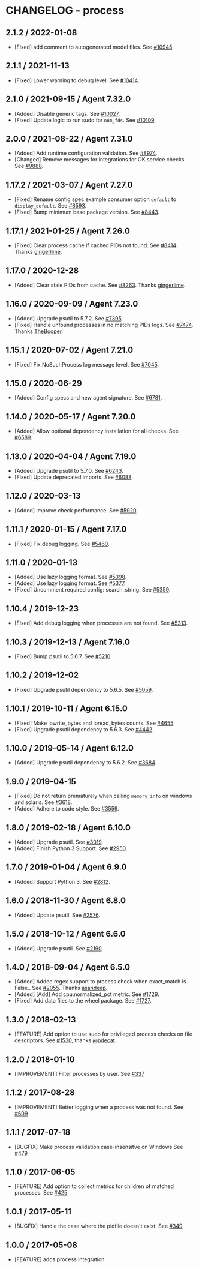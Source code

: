 # CHANGELOG - process

## 2.1.2 / 2022-01-08

* [Fixed] add comment to autogenerated model files. See [#10945](https://github.com/DataDog/integrations-core/pull/10945).

## 2.1.1 / 2021-11-13

* [Fixed] Lower warning to debug level. See [#10414](https://github.com/DataDog/integrations-core/pull/10414).

## 2.1.0 / 2021-09-15 / Agent 7.32.0

* [Added] Disable generic tags. See [#10027](https://github.com/DataDog/integrations-core/pull/10027).
* [Fixed] Update logic to run sudo for `num_fds`. See [#10109](https://github.com/DataDog/integrations-core/pull/10109).

## 2.0.0 / 2021-08-22 / Agent 7.31.0

* [Added] Add runtime configuration validation. See [#8974](https://github.com/DataDog/integrations-core/pull/8974).
* [Changed] Remove messages for integrations for OK service checks. See [#9888](https://github.com/DataDog/integrations-core/pull/9888).

## 1.17.2 / 2021-03-07 / Agent 7.27.0

* [Fixed] Rename config spec example consumer option `default` to `display_default`. See [#8593](https://github.com/DataDog/integrations-core/pull/8593).
* [Fixed] Bump minimum base package version. See [#8443](https://github.com/DataDog/integrations-core/pull/8443).

## 1.17.1 / 2021-01-25 / Agent 7.26.0

* [Fixed] Clear process cache if cached PIDs not found. See [#8414](https://github.com/DataDog/integrations-core/pull/8414). Thanks [gingerlime](https://github.com/gingerlime).

## 1.17.0 / 2020-12-28

* [Added] Clear stale PIDs from cache. See [#8263](https://github.com/DataDog/integrations-core/pull/8263). Thanks [gingerlime](https://github.com/gingerlime).

## 1.16.0 / 2020-09-09 / Agent 7.23.0

* [Added] Upgrade psutil to 5.7.2. See [#7395](https://github.com/DataDog/integrations-core/pull/7395).
* [Fixed] Handle unfound processes in no matching PIDs logs. See [#7474](https://github.com/DataDog/integrations-core/pull/7474). Thanks [TheBooper](https://github.com/TheBooper).

## 1.15.1 / 2020-07-02 / Agent 7.21.0

* [Fixed] Fix NoSuchProcess log message level. See [#7045](https://github.com/DataDog/integrations-core/pull/7045).

## 1.15.0 / 2020-06-29

* [Added] Config specs and new agent signature. See [#6781](https://github.com/DataDog/integrations-core/pull/6781).

## 1.14.0 / 2020-05-17 / Agent 7.20.0

* [Added] Allow optional dependency installation for all checks. See [#6589](https://github.com/DataDog/integrations-core/pull/6589).

## 1.13.0 / 2020-04-04 / Agent 7.19.0

* [Added] Upgrade psutil to 5.7.0. See [#6243](https://github.com/DataDog/integrations-core/pull/6243).
* [Fixed] Update deprecated imports. See [#6088](https://github.com/DataDog/integrations-core/pull/6088).

## 1.12.0 / 2020-03-13

* [Added] Improve check performance. See [#5920](https://github.com/DataDog/integrations-core/pull/5920).

## 1.11.1 / 2020-01-15 / Agent 7.17.0

* [Fixed] Fix debug logging. See [#5460](https://github.com/DataDog/integrations-core/pull/5460).

## 1.11.0 / 2020-01-13

* [Added] Use lazy logging format. See [#5398](https://github.com/DataDog/integrations-core/pull/5398).
* [Added] Use lazy logging format. See [#5377](https://github.com/DataDog/integrations-core/pull/5377).
* [Fixed] Uncomment required config: search_string. See [#5359](https://github.com/DataDog/integrations-core/pull/5359).

## 1.10.4 / 2019-12-23

* [Fixed] Add debug logging when processes are not found. See [#5313](https://github.com/DataDog/integrations-core/pull/5313).

## 1.10.3 / 2019-12-13 / Agent 7.16.0

* [Fixed] Bump psutil to 5.6.7. See [#5210](https://github.com/DataDog/integrations-core/pull/5210).

## 1.10.2 / 2019-12-02

* [Fixed] Upgrade psutil dependency to 5.6.5. See [#5059](https://github.com/DataDog/integrations-core/pull/5059).

## 1.10.1 / 2019-10-11 / Agent 6.15.0

* [Fixed] Make iowrite_bytes and ioread_bytes counts. See [#4655](https://github.com/DataDog/integrations-core/pull/4655).
* [Fixed] Upgrade psutil dependency to 5.6.3. See [#4442](https://github.com/DataDog/integrations-core/pull/4442).

## 1.10.0 / 2019-05-14 / Agent 6.12.0

* [Added] Upgrade psutil dependency to 5.6.2. See [#3684](https://github.com/DataDog/integrations-core/pull/3684).

## 1.9.0 / 2019-04-15

* [Fixed] Do not return prematurely when calling `memory_info` on windows and solaris. See [#3618](https://github.com/DataDog/integrations-core/pull/3618).
* [Added] Adhere to code style. See [#3559](https://github.com/DataDog/integrations-core/pull/3559).

## 1.8.0 / 2019-02-18 / Agent 6.10.0

* [Added] Upgrade psutil. See [#3019](https://github.com/DataDog/integrations-core/pull/3019).
* [Added] Finish Python 3 Support. See [#2950](https://github.com/DataDog/integrations-core/pull/2950).

## 1.7.0 / 2019-01-04 / Agent 6.9.0

* [Added] Support Python 3. See [#2812][1].

## 1.6.0 / 2018-11-30 / Agent 6.8.0

* [Added] Update psutil. See [#2576][2].

## 1.5.0 / 2018-10-12 / Agent 6.6.0

* [Added] Upgrade psutil. See [#2190][3].

## 1.4.0 / 2018-09-04 / Agent 6.5.0

* [Added] Added regex support to process check when exact_match is False.. See [#2055][4]. Thanks [asandeep][5].
* [Added] [Add] Add cpu.normalized_pct metric. See [#1729][6].
* [Fixed] Add data files to the wheel package. See [#1727][7].

## 1.3.0 / 2018-02-13

* [FEATURE] Add option to use sudo for privileged process checks on file descriptors. See [#1530][8], thanks [@pdecat][9].

## 1.2.0 / 2018-01-10

* [IMPROVEMENT] Filter processes by user. See [#337][10]

## 1.1.2 / 2017-08-28

* [IMPROVEMENT] Better logging when a process was not found. See [#609][11]

## 1.1.1 / 2017-07-18

* [BUGFIX] Make process validation case-insensitve on Windows See [#479][12]

## 1.1.0 / 2017-06-05

* [FEATURE] Add option to collect metrics for children of matched processes. See [#425][13]

## 1.0.1 / 2017-05-11

* [BUGFIX] Handle the case where the pidfile doesn't exist. See [#349][14]

## 1.0.0 / 2017-05-08

* [FEATURE] adds process integration.

<!--- The following link definition list is generated by PimpMyChangelog --->
[1]: https://github.com/DataDog/integrations-core/pull/2812
[2]: https://github.com/DataDog/integrations-core/pull/2576
[3]: https://github.com/DataDog/integrations-core/pull/2190
[4]: https://github.com/DataDog/integrations-core/pull/2055
[5]: https://github.com/asandeep
[6]: https://github.com/DataDog/integrations-core/pull/1729
[7]: https://github.com/DataDog/integrations-core/pull/1727
[8]: https://github.com/DataDog/integrations-core/pull/1530
[9]: https://github.com/pdecat
[10]: https://github.com/DataDog/integrations-core/pull/337
[11]: https://github.com/DataDog/integrations-core/pull/609
[12]: https://github.com/DataDog/integrations-core/pull/479
[13]: https://github.com/DataDog/integrations-core/issues/425
[14]: https://github.com/DataDog/integrations-core/issues/349
